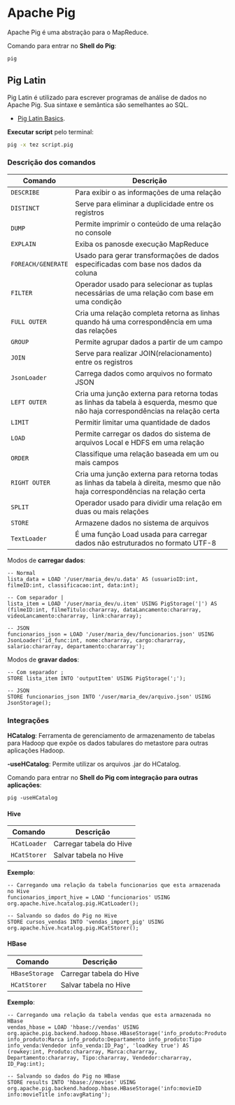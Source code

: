 # Apache Pig
Apache Pig é uma abstração para o MapReduce.

Comando para entrar no **Shell do Pig**:
```sh
pig
```

## Pig Latin
Pig Latin é utilizado para escrever programas de análise de dados no Apache Pig. Sua sintaxe e semântica são semelhantes ao SQL.

- [Pig Latin Basics](https://pig.apache.org/docs/latest/basic.html).

**Executar script** pelo terminal:
```sh
pig -x tez script.pig
```

### Descrição dos comandos

| Comando      | Descrição     |
| ------------ | ------------- |
| `DESCRIBE`   | Para exibir o as informações de uma relação |
| `DISTINCT`   | Serve para eliminar a duplicidade entre os registros |
| `DUMP`       | Permite imprimir o conteúdo de uma relação no console |
| `EXPLAIN`    | Exiba os panosde execução MapReduce |
| `FOREACH/GENERATE` | Usado para gerar transformações de dados especificadas com base nos dados da coluna |
| `FILTER`     | Operador usado para selecionar as tuplas necessárias de uma relação com base em uma condição |
| `FULL OUTER` | Cria uma relação completa retorna as linhas quando há uma correspondência em uma das relações |
| `GROUP`      | Permite agrupar dados a partir de um campo |
| `JOIN`       | Serve para realizar JOIN(relacionamento) entre os registros |
| `JsonLoader` | Carrega dados como arquivos no formato JSON |
| `LEFT OUTER` | Cria uma junção externa para retorna todas as linhas da tabela à esquerda, mesmo que não haja correspondências na relação certa |
| `LIMIT`      | Permitir limitar uma quantidade de dados |
| `LOAD`       | Permite carregar os dados do sistema de arquivos Local e HDFS em uma relação |
| `ORDER`      | Classifique uma relação baseada em um ou mais campos |
| `RIGHT OUTER`| Cria uma junção externa para retorna todas as linhas da tabela à direita, mesmo que não haja correspondências na relação certa |
| `SPLIT`      | Operador usado para dividir uma relação em duas ou mais relações |
| `STORE`      | Armazene dados no sistema de arquivos |
| `TextLoader` | É uma função Load usada para carregar dados não estruturados no formato UTF-8 |

Modos de **carregar dados**:
```pig
-- Normal
lista_data = LOAD '/user/maria_dev/u.data' AS (usuarioID:int, filmeID:int, classificacao:int, data:int);

-- Com separador |
lista_item = LOAD '/user/maria_dev/u.item' USING PigStorage('|') AS (filmeID:int, filmeTitulo:chararray, dataLancamento:chararray, videoLancamento:chararray, link:chararray);

-- JSON
funcionarios_json = LOAD '/user/maria_dev/funcionarios.json' USING JsonLoader('id_func:int, nome:chararray, cargo:chararray, salario:chararray, departamento:chararray');
```

Modos de **gravar dados**:
```pig
-- Com separador ;
STORE lista_item INTO 'outputItem' USING PigStorage(';');

-- JSON
STORE funcionarios_json INTO '/user/maria_dev/arquivo.json' USING JsonStorage();
```

### Integrações

**HCatalog**: Ferramenta de gerenciamento de armazenamento de tabelas para Hadoop que expõe os dados tabulares do metastore para outras aplicações Hadoop.

**-useHCatalog**: Permite utilizar os arquivos .jar do HCatalog.

Comando para entrar no **Shell do Pig com integração para outras aplicações**:
```sh
pig ­-useHCatalog
```

#### Hive

| Comando      | Descrição     |
| ------------ | ------------- |
| `HCatLoader` | Carregar tabela do Hive |
| `HCatStorer` | Salvar tabela no Hive |

**Exemplo**:
```pig
-- Carregando uma relação da tabela funcionarios que esta armazenada no Hive
funcionarios_import_hive = LOAD 'funcionarios' USING org.apache.hive.hcatalog.pig.HCatLoader();

-- Salvando so dados do Pig no Hive
STORE cursos_vendas INTO 'vendas_import_pig' USING org.apache.hive.hcatalog.pig.HCatStorer();
```

#### HBase

| Comando      | Descrição     |
| ------------ | ------------- |
| `HBaseStorage` | Carregar tabela do Hive |
| `HCatStorer` | Salvar tabela no Hive |

**Exemplo**:
```pig
-- Carregando uma relação da tabela vendas que esta armazenada no HBase
vendas_hbase = LOAD 'hbase://vendas' USING org.apache.pig.backend.hadoop.hbase.HBaseStorage('info_produto:Produto info_produto:Marca info_produto:Departamento info_produto:Tipo info_venda:Vendedor info_venda:ID_Pag', '­loadKey true') AS (rowkey:int, Produto:chararray, Marca:chararray, Departamento:chararray, Tipo:chararray, Vendedor:chararray, ID_Pag:int);

-- Salvando so dados do Pig no HBase
STORE results INTO 'hbase://movies' USING org.apache.pig.backend.hadoop.hbase.HBaseStorage('info:movieID info:movieTitle info:avgRating');
```